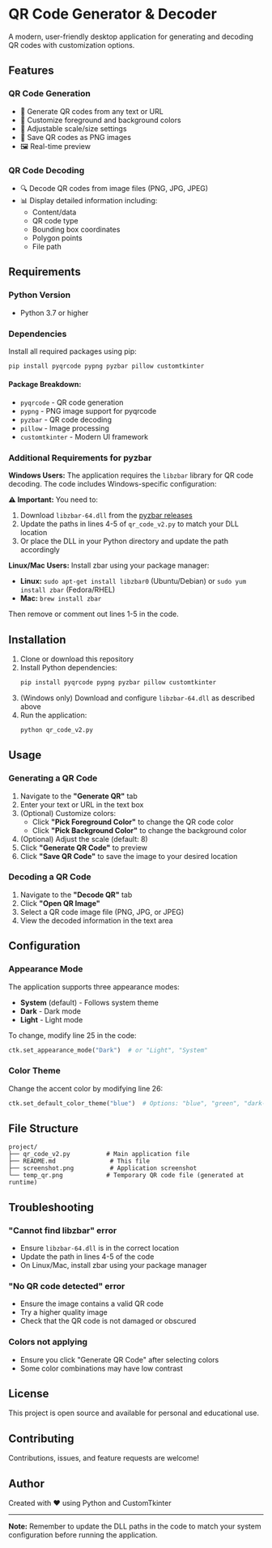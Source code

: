 # QR Code Generator & Decoder

A modern, user-friendly desktop application for generating and decoding QR codes with customization options.

<!-- ![Application Screenshot](screenshot.png) -->

## Features

### QR Code Generation
- 📝 Generate QR codes from any text or URL
- 🎨 Customize foreground and background colors
- 📏 Adjustable scale/size settings
- 💾 Save QR codes as PNG images
- 🖼️ Real-time preview

### QR Code Decoding
- 🔍 Decode QR codes from image files (PNG, JPG, JPEG)
- 📊 Display detailed information including:
  - Content/data
  - QR code type
  - Bounding box coordinates
  - Polygon points
  - File path

<!-- ## Screenshots

### Generate QR Tab
![Generate QR Screenshot](https://via.placeholder.com/800x600/1a1a2e/eee?text=QR+Code+Generator+Tab)
*Generate custom QR codes with color customization and preview*

### Decode QR Tab
![Decode QR Screenshot](https://via.placeholder.com/800x600/1a1a2e/eee?text=QR+Code+Decoder+Tab)
*Decode QR codes and view detailed information* -->

## Requirements

### Python Version
- Python 3.7 or higher

### Dependencies
Install all required packages using pip:

```bash
pip install pyqrcode pypng pyzbar pillow customtkinter
```

#### Package Breakdown:
- `pyqrcode` - QR code generation
- `pypng` - PNG image support for pyqrcode
- `pyzbar` - QR code decoding
- `pillow` - Image processing
- `customtkinter` - Modern UI framework

### Additional Requirements for pyzbar

**Windows Users:**
The application requires the `libzbar` library for QR code decoding. The code includes Windows-specific configuration:

<!-- ```python
os.add_dll_directory(r"C:\Users\Sanae\Desktop\tesssst\python")
cdll.LoadLibrary(r"C:\Users\Sanae\Desktop\tesssst\python\libzbar-64.dll")
``` -->

**⚠️ Important:** You need to:
1. Download `libzbar-64.dll` from the [pyzbar releases](https://github.com/NaturalHistoryMuseum/pyzbar/)
2. Update the paths in lines 4-5 of `qr_code_v2.py` to match your DLL location
3. Or place the DLL in your Python directory and update the path accordingly

**Linux/Mac Users:**
Install zbar using your package manager:
- **Linux:** `sudo apt-get install libzbar0` (Ubuntu/Debian) or `sudo yum install zbar` (Fedora/RHEL)
- **Mac:** `brew install zbar`

Then remove or comment out lines 1-5 in the code.

## Installation

1. Clone or download this repository
2. Install Python dependencies:
   ```bash
   pip install pyqrcode pypng pyzbar pillow customtkinter
   ```
3. (Windows only) Download and configure `libzbar-64.dll` as described above
4. Run the application:
   ```bash
   python qr_code_v2.py
   ```

## Usage

### Generating a QR Code

1. Navigate to the **"Generate QR"** tab
2. Enter your text or URL in the text box
3. (Optional) Customize colors:
   - Click **"Pick Foreground Color"** to change the QR code color
   - Click **"Pick Background Color"** to change the background color
4. (Optional) Adjust the scale (default: 8)
5. Click **"Generate QR Code"** to preview
6. Click **"Save QR Code"** to save the image to your desired location

### Decoding a QR Code

1. Navigate to the **"Decode QR"** tab
2. Click **"Open QR Image"**
3. Select a QR code image file (PNG, JPG, or JPEG)
4. View the decoded information in the text area

## Configuration

### Appearance Mode
The application supports three appearance modes:
- **System** (default) - Follows system theme
- **Dark** - Dark mode
- **Light** - Light mode

To change, modify line 25 in the code:
```python
ctk.set_appearance_mode("Dark")  # or "Light", "System"
```

### Color Theme
Change the accent color by modifying line 26:
```python
ctk.set_default_color_theme("blue")  # Options: "blue", "green", "dark-blue"
```

## File Structure

```
project/
├── qr_code_v2.py          # Main application file
├── README.md               # This file
├── screenshot.png          # Application screenshot
└── temp_qr.png            # Temporary QR code file (generated at runtime)
```

## Troubleshooting

### "Cannot find libzbar" error
- Ensure `libzbar-64.dll` is in the correct location
- Update the path in lines 4-5 of the code
- On Linux/Mac, install zbar using your package manager

### "No QR code detected" error
- Ensure the image contains a valid QR code
- Try a higher quality image
- Check that the QR code is not damaged or obscured

### Colors not applying
- Ensure you click "Generate QR Code" after selecting colors
- Some color combinations may have low contrast

## License

This project is open source and available for personal and educational use.

## Contributing

Contributions, issues, and feature requests are welcome!

## Author

Created with ❤️ using Python and CustomTkinter

---

**Note:** Remember to update the DLL paths in the code to match your system configuration before running the application.